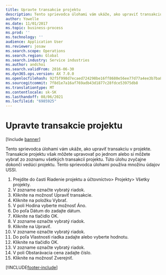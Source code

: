 ```yaml
---
title: Upravte transakcie projektu
description: Tento sprievodca úlohami vám ukáže, ako upraviť transakciu v projekte.
author: Yowelle
ms.date: 11/01/2017
ms.topic: business-process
ms.prod: ''
ms.technology: ''
audience: Application User
ms.reviewer: josaw
ms.search.scope: Operations
ms.search.region: Global
ms.search.industry: Service industries
ms.author: andchoi
ms.search.validFrom: 2016-06-30
ms.dyn365.ops.version: AX 7.0.0
ms.openlocfilehash: 92f5f998d7ecaed724298be16ff8680e56ee77d77a4ee3b7ba83fa5a8a1a4787
ms.sourcegitcommit: 7f8d1e7a16af769adb43d1877c28fdce53975db8
ms.translationtype: MT
ms.contentlocale: sk-SK
ms.lasthandoff: 08/06/2021
ms.locfileid: "6985925"
---
```

# <a name="adjust-project-transactions"></a>Upravte transakcie projektu

[!include [banner](../../includes/banner.md)]

Tento sprievodca úlohami vám ukáže, ako upraviť transakciu v projekte. Transakcie projektu však môžete upravovať po jednom alebo si môžete vybrať zo zoznamu všetkých transakcií projektu. Túto úlohu zvyčajne dokončí vedúci projektu. Tento sprievodca úlohami používa množinu údajov USSI.

1. Prejdite do časti Riadenie projektu a účtovníctvo> Projekty> Všetky projekty. 
2. V zozname označte vybratý riadok. 
3. Kliknite na možnosť Upraviť transakcie. 
4. Kliknite na položku Vybrať. 
5. V poli Hodina vyberte možnosť Áno. 
6. Do poľa Dátum do zadajte dátum. 
7. Kliknite na tlačidlo OK. 
8. V zozname označte vybratý riadok. 
9. Kliknite na Upraviť. 
10. V zozname označte vybratý riadok. 
11. Do poľa Vlastnosti riadka zadajte alebo vyberte hodnotu. 
12. Kliknite na tlačidlo OK. 
13. V zozname označte vybratý riadok. 
14. V poli Obstarávacia cena zadajte číslo. 
15. Kliknite na možnosť Zverejniť. 


[!INCLUDE[footer-include](../../includes/footer-banner.md)]